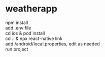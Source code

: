 # weatherapp

npm install  
add .env file  
cd ios & pod install  
cd .. & npx react-native link  
add /android/local.properties, edit as needed  
run project
